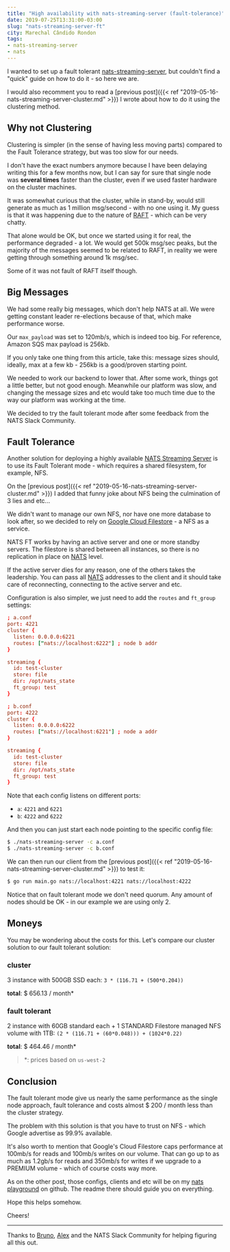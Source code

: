 ```yaml
---
title: "High availability with nats-streaming-server (fault-tolerance)"
date: 2019-07-25T13:31:00-03:00
slug: "nats-streaming-server-ft"
city: Marechal Cândido Rondon
tags:
- nats-streaming-server
- nats
---
```


I wanted to set up a fault tolerant [nats-streaming-server][],
but couldn't find a "quick" guide on how to do it - so here we are.

<!--more-->

I would also recomment you to read a
[previous post]({{< ref "2019-05-16-nats-streaming-server-cluster.md" >}})
I wrote about how to do it using the clustering method.

## Why not Clustering

Clustering is simpler (in the sense of having less moving parts) compared to
the Fault Tolerance strategy, but was too slow for our needs.

I don't have the exact numbers anymore because I have been delaying writing
this for a few months now, but I can say for sure that single node was
**several times** faster than the cluster, even if we used
faster hardware on the cluster machines.

It was somewhat curious that the cluster, while in stand-by, would still
generate as much as 1 million msg/second - with no one using it.
My guess is that it was happening due to the nature of [RAFT][] -
which can be very chatty.

That alone would be OK, but once we started using it for real, the
performance degraded - a lot.
We would get 500k msg/sec peaks, but the majority of the messages seemed to
be related to RAFT, in reality we were getting through something around
1k msg/sec.

Some of it was not fault of RAFT itself though.

## Big Messages

We had some really big messages, which don't help NATS at all. We were
getting constant leader re-elections because of that, which make performance
worse.

Our `max_payload` was set to 120mb/s, which is indeed too big. For reference,
Amazon SQS max payload is 256kb.

If you only take one thing from this article, take this: message sizes should,
ideally, max at a few kb - 256kb is a good/proven starting point.

We needed to work our backend to lower that. After some work, things got a
little better, but not good enough. Meanwhile our platform was slow, and
changing the message sizes and etc would take too much time due to the way
our platform was working at the time.

We decided to try the fault tolerant mode after some feedback from the
NATS Slack Community.

## Fault Tolerance

Another solution for deploying a highly available
[NATS Streaming Server][nats-streaming-server]
is to use its Fault Tolerant mode - which requires a shared filesystem,
for example, NFS.

On the [previous post]({{< ref "2019-05-16-nats-streaming-server-cluster.md" >}})
I added that funny joke about NFS being the culmination of 3 lies and etc...

We didn't want to manage our own NFS, nor have one more database to look after,
so we decided to rely on [Google Cloud Filestore][filestore] - a
NFS as a service.

NATS FT works by having an active server and one or more standby servers.
The filestore is shared between all instances, so there is no replication in
place on [NATS][] level.

If the active server dies for any reason, one of the others takes the
leadership.
You can pass all [NATS][] addresses to the client and it should take care of
reconnecting, connecting to the active server and etc.

Configuration is also simpler, we just need to add the `routes` and `ft_group`
settings:

```conf
; a.conf
port: 4221
cluster {
  listen: 0.0.0.0:6221
  routes: ["nats://localhost:6222"] ; node b addr
}

streaming {
  id: test-cluster
  store: file
  dir: /opt/nats_state
  ft_group: test
}
```

```conf
; b.conf
port: 4222
cluster {
  listen: 0.0.0.0:6222
  routes: ["nats://localhost:6221"] ; node a addr
}

streaming {
  id: test-cluster
  store: file
  dir: /opt/nats_state
  ft_group: test
}
```

Note that each config listens on different ports:

- `a`: `4221` and `6221`
- `b`: `4222` and `6222`

And then you can just start each node pointing to the specific config file:

```sh
$ ./nats-streaming-server -c a.conf
$ ./nats-streaming-server -c b.conf
```

We can then run our client from the
[previous post]({{< ref "2019-05-16-nats-streaming-server-cluster.md" >}})
to test it:

```sh
$ go run main.go nats://localhost:4221 nats://localhost:4222
```

Notice that on fault tolerant mode we don't need quorum. Any amount of nodes
should be OK - in our example we are using only 2.

## Moneys

You may be wondering about the costs for this. Let's compare our cluster
solution to our fault tolerant solution:

### cluster

3 instance with 500GB SSD each: `3 * (116.71 + (500*0.204))`

**total**: $ 656.13 / month*

### fault tolerant

2 instance with 60GB standard each + 1 STANDARD Filestore managed NFS volume with 1TB:
`(2 * (116.71 + (60*0.048))) + (1024*0.22)`

**total**: $ 464.46 / month*

> *: prices based on `us-west-2`

## Conclusion

The fault tolerant mode give us nearly the same performance as the single node
approach, fault tolerance and costs almost $ 200 / month less than the cluster
strategy.

The problem with this solution is that you have to trust on NFS - which
Google advertise as 99.9% available.

It's also worth to mention that Google's Cloud Filestore caps performance
at 100mb/s for reads and 100mb/s writes on our volume.
That can go up to as much as 1.2gb/s for reads and 350mb/s for writes if we
upgrade to a PREMIUM volume - which of course costs way more.

As on the other post, those configs, clients and etc will be on my
[nats playground][repo] on github. The readme there should guide you on
everything.

Hope this helps somehow.

Cheers!

---

Thanks to [Bruno](https://github.com/brunocvcunha),
[Alex](https://github.com/amalucelli) and the NATS Slack Community for helping
figuring all this out.

[NATS]: https://github.com/nats-io/nats-server
[nats-streaming-server]: https://github.com/nats-io/nats-streaming-server
[repo]: https://github.com/caarlos0/nats-streaming-server-cluster
[RAFT]: https://raft.github.io/
[filestore]: https://cloud.google.com/filestore/
